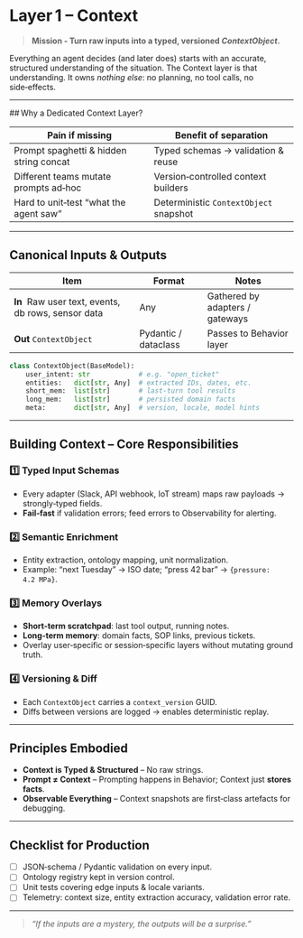 # Layer 1 – Context

> **Mission ‑ Turn raw inputs into a typed, versioned *ContextObject*.**

Everything an agent decides (and later does) starts with an accurate, structured understanding of the situation. The Context layer is that understanding. It owns *nothing else*: no planning, no tool calls, no side‑effects.

---

## Why a Dedicated Context Layer?

| Pain if missing                         | Benefit of separation                  |
| --------------------------------------- | -------------------------------------- |
| Prompt spaghetti & hidden string concat | Typed schemas → validation & reuse     |
| Different teams mutate prompts ad‑hoc   | Version‑controlled context builders    |
| Hard to unit‑test “what the agent saw”  | Deterministic `ContextObject` snapshot |

---

## Canonical Inputs & Outputs

| Item                                                | Format               | Notes                           |
| --------------------------------------------------- | -------------------- | ------------------------------- |
| **In**  Raw user text, events, db rows, sensor data | Any                  | Gathered by adapters / gateways |
| **Out** `ContextObject`                             | Pydantic / dataclass | Passes to Behavior layer        |

```python
class ContextObject(BaseModel):
    user_intent: str            # e.g. "open_ticket"
    entities:   dict[str, Any]  # extracted IDs, dates, etc.
    short_mem:  list[str]       # last‑turn tool results
    long_mem:   list[str]       # persisted domain facts
    meta:       dict[str, Any]  # version, locale, model hints
```

---

## Building Context – Core Responsibilities

### 1️⃣ Typed Input Schemas

* Every adapter (Slack, API webhook, IoT stream) maps raw payloads → strongly‑typed fields.
* **Fail‑fast** if validation errors; feed errors to Observability for alerting.

### 2️⃣ Semantic Enrichment

* Entity extraction, ontology mapping, unit normalization.
* Example: “next Tuesday” → ISO date; “press 42 bar” → `{pressure: 4.2 MPa}`.

### 3️⃣ Memory Overlays

* **Short‑term scratchpad**: last tool output, running notes.
* **Long‑term memory**: domain facts, SOP links, previous tickets.
* Overlay user‑specific or session‑specific layers without mutating ground truth.

### 4️⃣ Versioning & Diff

* Each `ContextObject` carries a `context_version` GUID.
* Diffs between versions are logged → enables deterministic replay.

---

## Principles Embodied

* **Context is Typed & Structured** – No raw strings.
* **Prompt ≠ Context** – Prompting happens in Behavior; Context just **stores facts**.
* **Observable Everything** – Context snapshots are first‑class artefacts for debugging.

---

## Checklist for Production

* [ ] JSON‑schema / Pydantic validation on every input.
* [ ] Ontology registry kept in version control.
* [ ] Unit tests covering edge inputs & locale variants.
* [ ] Telemetry: context size, entity extraction accuracy, validation error rate.

---

> *“If the inputs are a mystery, the outputs will be a surprise.”*

